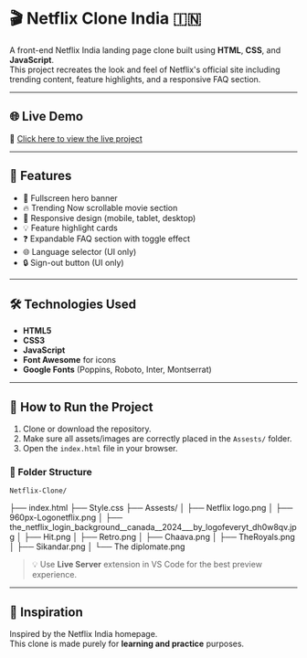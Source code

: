 # 🎬 Netflix Clone India 🇮🇳

A front-end Netflix India landing page clone built using **HTML**, **CSS**, and **JavaScript**.  
This project recreates the look and feel of Netflix's official site including trending content, feature highlights, and a responsive FAQ section.

---

## 🌐 Live Demo

🔗 [Click here to view the live project](https://kshitij-0-nitnaware.github.io/Netflix-Clone/)


---

## 🌟 Features

- 🎥 Fullscreen hero banner
- 🔥 Trending Now scrollable movie section
- 📱 Responsive design (mobile, tablet, desktop)
- 💡 Feature highlight cards
- ❓ Expandable FAQ section with toggle effect
- 🌐 Language selector (UI only)
- 🔒 Sign-out button (UI only)

---

## 🛠️ Technologies Used

- **HTML5**
- **CSS3**
- **JavaScript**
- **Font Awesome** for icons
- **Google Fonts** (Poppins, Roboto, Inter, Montserrat)

---

## 🚀 How to Run the Project

1. Clone or download the repository.
2. Make sure all assets/images are correctly placed in the `Assests/` folder.
3. Open the `index.html` file in your browser.

### 📁 Folder Structure

    Netflix-Clone/
├── index.html
├── Style.css
├── Assests/
│ ├── Netflix logo.png
│ ├── 960px-Logonetflix.png
│ ├── the_netflix_login_background__canada__2024___by_logofeveryt_dh0w8qv.jpg
│ ├── Hit.png
│ ├── Retro.png
│ ├── Chaava.png
│ ├── TheRoyals.png
│ ├── Sikandar.png
│ └── The diplomate.png


> 💡 Use **Live Server** extension in VS Code for the best preview experience.

---

## 🧠 Inspiration

Inspired by the Netflix India homepage.  
This clone is made purely for **learning and practice** purposes.






